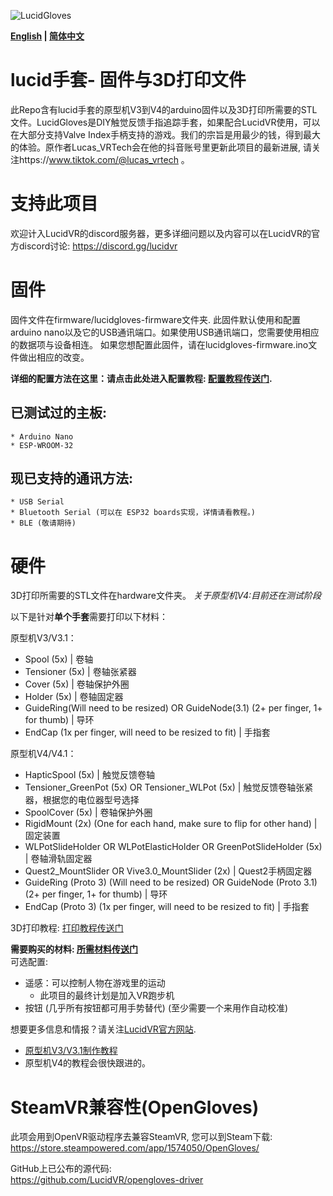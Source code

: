 ![LucidGloves](https://cdn.discordapp.com/attachments/785135646082990120/873666310855360582/LucidGlovesBlackwbkgnd.png)

**[English](https://github.com/RyanPiao/lucidgloves/blob/main/README.md) | [简体中文](https://github.com/RyanPiao/lucidgloves/blob/main/README_CN.md)**

# lucid手套- 固件与3D打印文件
此Repo含有lucid手套的原型机V3到V4的arduino固件以及3D打印所需要的STL文件。LucidGloves是DIY触觉反馈手指追踪手套，如果配合LucidVR使用，可以在大部分支持Valve Index手柄支持的游戏。我们的宗旨是用最少的钱，得到最大的体验。原作者Lucas_VRTech会在他的抖音账号里更新此项目的最新进展, 请关注https://www.tiktok.com/@lucas_vrtech 。

# 支持此项目
欢迎计入LucidVR的discord服务器，更多详细问题以及内容可以在LucidVR的官方discord讨论:
https://discord.gg/lucidvr

# 固件
固件文件在firmware/lucidgloves-firmware文件夹.
此固件默认使用和配置arduino nano以及它的USB通讯端口。如果使用USB通讯端口，您需要使用相应的数据项与设备相连。
如果您想配置此固件，请在lucidgloves-firmware.ino文件做出相应的改变。

**详细的配置方法在这里：请点击此处进入配置教程: [配置教程传送门](https://github.com/LucidVR/lucidgloves-hardware/wiki/Firmware-V2-Customization).** 

## 已测试过的主板:
	* Arduino Nano
	* ESP-WROOM-32

## 现已支持的通讯方法:
	* USB Serial
	* Bluetooth Serial (可以在 ESP32 boards实现，详情请看教程。)
	* BLE (敬请期待)

# 硬件
3D打印所需要的STL文件在hardware文件夹。
*关于原型机V4:目前还在测试阶段*

以下是针对**单个手套**需要打印以下材料：

原型机V3/V3.1：
* Spool (5x) | 卷轴
* Tensioner (5x) | 卷轴张紧器
* Cover (5x) | 卷轴保护外圈
* Holder (5x) | 卷轴固定器
* GuideRing(Will need to be resized) OR GuideNode(3.1) (2+ per finger, 1+ for thumb) | 导环
* EndCap (1x per finger, will need to be resized to fit)  | 手指套

原型机V4/V4.1：
* HapticSpool (5x) | 触觉反馈卷轴
* Tensioner_GreenPot (5x) OR Tensioner_WLPot (5x) | 触觉反馈卷轴张紧器，根据您的电位器型号选择
* SpoolCover (5x) | 卷轴保护外圈
* RigidMount (2x) (One for each hand, make sure to flip for other hand) | 固定装置
* WLPotSlideHolder OR WLPotElasticHolder OR GreenPotSlideHolder (5x) | 卷轴滑轨固定器
* Quest2_MountSlider OR Vive3.0_MountSlider (2x) | Quest2手柄固定器
* GuideRing (Proto 3) (Will need to be resized) OR GuideNode (Proto 3.1) (2+ per finger, 1+ for thumb) | 导环
* EndCap (Proto 3) (1x per finger, will need to be resized to fit) | 手指套


3D打印教程: [打印教程传送门](https://github.com/LucidVR/lucidgloves-hardware/wiki/Parts-Printing-Guide)

**需要购买的材料: [所需材料传送门](https://github.com/LucidVR/lucidgloves/wiki/Parts-Lists)**  
可选配置:  
* 遥感：可以控制人物在游戏里的运动
  - 此项目的最终计划是加入VR跑步机
* 按钮 (几乎所有按钮都可用手势替代) (至少需要一个来用作自动校准)

想要更多信息和情报？请关注[LucidVR官方网站](http://lucidvrtech.com/). 
*  [原型机V3/V3.1制作教程](https://youtu.be/Qj4hqRKiy8g)
*  原型机V4的教程会很快跟进的。

# SteamVR兼容性(OpenGloves)
此项会用到OpenVR驱动程序去兼容SteamVR, 您可以到Steam下载:  
https://store.steampowered.com/app/1574050/OpenGloves/

GitHub上已公布的源代码:  
https://github.com/LucidVR/opengloves-driver
